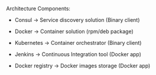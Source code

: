Architecture Components:
- Consul -> Service discovery solution (Binary client)
- Docker -> Container solution (rpm/deb package)
- Kubernetes -> Container orchestrator (Binary client)

- Jenkins -> Continuous Integration tool (Docker app)
- Docker registry -> Docker images storage (Docker app)

